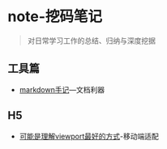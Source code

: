 # note-挖码笔记
>对日常学习工作的总结、归纳与深度挖据
## 工具篇
- [markdown手记](MK_KEY.md)—文档利器
## H5
- [可能是理解viewport最好的方式](h5/viewport.md)-移动端适配
